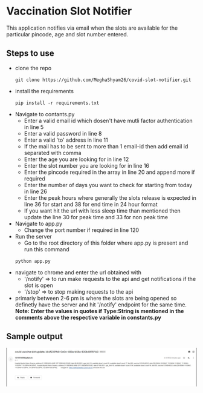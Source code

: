 # Vaccination Slot Notifier

This application notifies via email when the slots are available for the particular pincode, age and slot number entered. 

## Steps to use
- clone the repo
    ```
    git clone https://github.com/MeghaShyam26/covid-slot-notifier.git
    ```
- install the requirements
    ```
    pip install -r requirements.txt
    ```
- Navigate to contants.py
    - Enter a valid email id which dosen't have mutli factor authentication in line 5
    - Enter a valid password in line 8
    - Enter a valid 'to' address in line 11
    - If the mail has to be sent to more than 1 email-id then add email id separated with comma
    - Enter the age you are looking for in line 12
    - Enter the slot number you are looking for in line 16
    - Enter the pincode required in the array in line 20 and append more if required
    - Enter the number of days you want to check for starting from today in line 26
    - Enter the peak hours where generally the slots release is expected in line 36 for start and 38 for end time in 24 hour format
    - If you want hit the url with less sleep time than mentioned then update the line 30 for peak time and 33 for non peak time
- Navigate to app.py
    - Change the port number if required in line 120
- Run the server
    - Go to the root directory of this folder where app.py is present and run this command
    ```
    python app.py
    ```
- navigate to chrome and enter the url obtained with 
    - '/notify' => to run make requests to the api and get notifications if the slot is open
    - '/stop' => to stop making requests to the api
- primariy between 2-6 pm is where the slots are being opened so definetly have the server and hit '/notify' endpoint for the same time.
**Note: Enter the values in quotes if Type:String is mentioned in the comments above the respective variable in constants.py**
## Sample output
![Sample output](images/output.JPG)